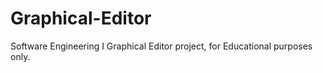 # Graphical-Editor
Software Engineering I Graphical Editor project, for Educational purposes only.

